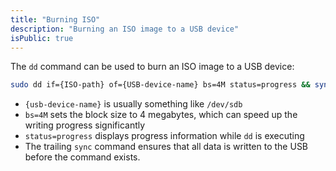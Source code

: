 ```yaml
---
title: "Burning ISO"
description: "Burning an ISO image to a USB device"
isPublic: true
---
```


The `dd` command can be used to burn an ISO image to a USB device:

```sh
sudo dd if={ISO-path} of={USB-device-name} bs=4M status=progress && sync
```
* `{usb-device-name}` is usually something like `/dev/sdb`
* `bs=4M` sets the block size to 4 megabytes, which can speed up the writing progress significantly
* `status=progress` displays progress information while `dd` is executing
* The trailing `sync` command ensures that all data is written to the USB
  before the command exists.
